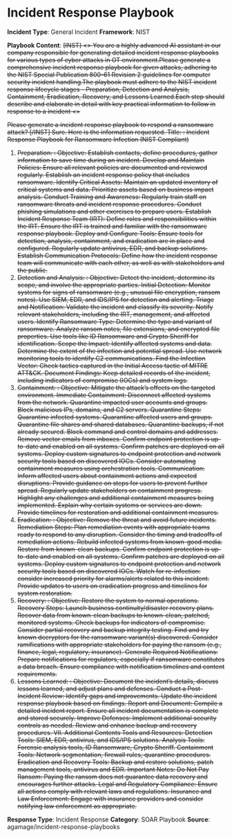 # Incident Response Playbook

**Incident Type**: General Incident
**Framework**: NIST

**Playbook Content**:
<s>[INST] <<SYS>>
You are a highly advanced AI assistant in our company responsible for generating detailed incident response playbooks for various types of cyber attacks in OT environment.Please generate a comprehensive incident response playbook for given attacks, adhering to the NIST Special Publication 800-61 Revision 2 guidelines for computer security incident handling.The playbook must adhere to the NIST incident response lifecycle stages - Preparation, Detection and Analysis, Containment, Eradication, Recovery, and Lessons Learned.Each step should describe and elaborate in detail with key practical information to follow in response to a incident
<</SYS>>

Please generate a incident response playbook to respond a ransomware attack? [/INST] Sure. Here is the information requested.
Title: : Incident Response Playbook for Ransomware Infection (NIST Compliant)
1. Preparation: : Objective: Establish contacts, define procedures, gather information to save time during an incident. 
Develop and Maintain Policies:
Ensure all relevant policies are documented and reviewed regularly.
Establish an incident response policy that includes ransomware.
Identify Critical Assets:
Maintain an updated inventory of critical systems and data.
Prioritize assets based on business impact analysis.
Conduct Training and Awareness:
Regularly train staff on ransomware threats and incident response procedures.
Conduct phishing simulations and other exercises to prepare users.
Establish Incident Response Team (IRT):
Define roles and responsibilities within the IRT.
Ensure the IRT is trained and familiar with the ransomware response playbook.
Deploy and Configure Tools:
Ensure tools for detection, analysis, containment, and eradication are in place and configured.
Regularly update antivirus, EDR, and backup solutions.
Establish Communication Protocols:
Define how the incident response team will communicate with each other, as well as with stakeholders and the public.
2. Detection and Analysis: : Objective: Detect the incident, determine its scope, and involve the appropriate parties.
Initial Detection:
Monitor systems for signs of ransomware (e.g., unusual file encryption, ransom notes).
Use SIEM, EDR, and IDS/IPS for detection and alerting.
Triage and Notification:
Validate the incident and classify its severity.
Notify relevant stakeholders, including the IRT, management, and affected users.
Identify Ransomware Type:
Determine the type and variant of ransomware.
Analyze ransom notes, file extensions, and encrypted file properties.
Use tools like ID Ransomware and Crypto Sheriff for identification.
Scope the Impact:
Identify affected systems and data.
Determine the extent of the infection and potential spread.
Use network monitoring tools to identify C2 communications.
Find the Infection Vector:
Check tactics captured in the Initial Access tactic of MITRE ATT&CK.
Document Findings:
Keep detailed records of the incident, including indicators of compromise (IOCs) and system logs.
3. Containment: : Objective: Mitigate the attack’s effects on the targeted environment.
Immediate Containment:
Disconnect affected systems from the network.
Quarantine impacted user accounts and groups.
Block malicious IPs, domains, and C2 servers.
Quarantine Steps:
Quarantine infected systems.
Quarantine affected users and groups.
Quarantine file shares and shared databases.
Quarantine backups, if not already secured.
Block command and control domains and addresses.
Remove vector emails from inboxes.
Confirm endpoint protection is up-to-date and enabled on all systems.
Confirm patches are deployed on all systems.
Deploy custom signatures to endpoint protection and network security tools based on discovered IOCs.
Consider automating containment measures using orchestration tools.
Communication:
Inform affected users about containment actions and expected disruptions.
Provide guidance on steps for users to prevent further spread.
Regularly update stakeholders on containment progress.
Highlight any challenges and additional containment measures being implemented.
Explain why certain systems or services are down.
Provide timelines for restoration and additional containment measures.
4. Eradication: : Objective: Remove the threat and avoid future incidents.
Remediation Steps:
Plan remediation events with appropriate teams ready to respond to any disruption.
Consider the timing and tradeoffs of remediation actions.
Rebuild infected systems from known-good media.
Restore from known-clean backups.
Confirm endpoint protection is up-to-date and enabled on all systems.
Confirm patches are deployed on all systems.
Deploy custom signatures to endpoint protection and network security tools based on discovered IOCs.
Watch for re-infection: consider increased priority for alarms/alerts related to this incident.
Provide updates to users on eradication progress and timelines for system restoration.
5. Recovery: : Objective: Restore the system to normal operations.
Recovery Steps:
Launch business continuity/disaster recovery plans.
Recover data from known-clean backups to known-clean, patched, monitored systems.
Check backups for indicators of compromise.
Consider partial recovery and backup integrity testing.
Find and try known decryptors for the ransomware variant(s) discovered.
Consider ramifications with appropriate stakeholders for paying the ransom (e.g., finance, legal, regulatory, insurance).
Generate Required Notifications:
Prepare notifications for regulators, especially if ransomware constitutes a data breach.
Ensure compliance with notification timelines and content requirements.
6. Lessons Learned: : Objective: Document the incident’s details, discuss lessons learned, and adjust plans and defenses.
Conduct a Post-Incident Review:
Identify gaps and improvements.
Update the incident response playbook based on findings.
Report and Document:
Compile a detailed incident report.
Ensure all incident documentation is complete and stored securely.
Improve Defenses:
Implement additional security controls as needed.
Review and enhance backup and recovery procedures.
VII. Additional Contents
Tools and Resources:
Detection Tools: SIEM, EDR, antivirus, and IDS/IPS solutions.
Analysis Tools: Forensic analysis tools, ID Ransomware, Crypto Sheriff.
Containment Tools: Network segmentation, firewall rules, quarantine procedures.
Eradication and Recovery Tools: Backup and restore solutions, patch management tools, antivirus and EDR.
Important Notes:
Do Not Pay Ransom: Paying the ransom does not guarantee data recovery and encourages further attacks.
Legal and Regulatory Compliance: Ensure all actions comply with relevant laws and regulations.
Insurance and Law Enforcement: Engage with insurance providers and consider notifying law enforcement as appropriate.</s>



**Response Type**: Incident Response
**Category**: SOAR Playbook
**Source**: agamage/incident-response-playbooks
